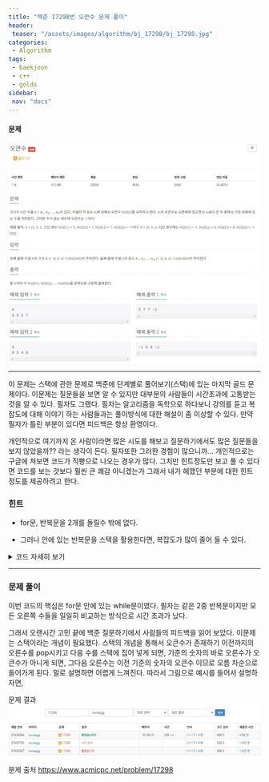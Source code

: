```yaml
---
title: "백준 17298번 오큰수 문제 풀이"
header:
 teaser: "/assets/images/algorithm/bj_17298/bj_17298.jpg"
categories:
 - Algorithm
tags:
 - baekjoon
 - c++
 - golds
sidebar:
 nav: "docs"
---
```


#### 문제
[![17298.cpp](/assets/images/algorithm/bj_17298/bj_17298.jpg)](https://www.acmicpc.net/problem/17298)
 
 -------

이 문제는 스택에 관한 문제로 백준에 단계별로 풀어보기(스택)에 있는 마지막 골드 문제이다. 이문제는 질문들을 보면 알 수 있지만 대부분의 사람들이 시간초과에 고통받는 것을 알 수 있다. 필자도 그랬다. 필자는 알고리즘을 독학으로 하다보니 강의를 듣고 복잡도에 대해 이야기 하는 사람들과는 풀이방식에 대한 해설이 좀 이상할 수 있다. 만약 필자가 틀린 부분이 있다면 피드백은 항상 환영이다.

개인적으로 여기까지 온 사람이라면 많은 시도를 해보고 질문하기에서도 많은 질문들을 보지 않았을까?? 라는 생각이 든다. 필자또한 그러한 경험이 많으니까... 개인적으로는 구글에 쳐보면 코드가 직빵으로 나오는 경우가 많다. 그치만 힌트정도만 보고 풀 수 있다면 코드를 보는 것보다 훨씬 큰 쾌감 아니겠는가 그래서 내가 헤맸던 부분에 대한 힌트 정도를 제공하려고 한다.

### 힌트

+ for문, 반복문을 2개를 돌릴수 밖에 없다.

+ 그러나 안에 있는 반복문을 스택을 활용한다면, 복잡도가 많이 줄어 들 수 있다.

 <details>
 <summary>코드 자세히 보기</summary>
 <div markdown="1">

```cpp
#include <iostream>
#include <vector>
#include <algorithm>
using namespace std;
int main(void)
{
 cin.tie(NULL);
 cout.tie(NULL);
 ios::sync_with_stdio(false);
 int n;
 cin >> n;
 vector<int> array(n, 0);
 vector<int> stack;
 vector<int> answer(n, 0);
 for (int i = 0; i < n; i++)
  cin >> array[i];
 answer[n - 1] = -1;
 for (int i = n - 1; i >= 0; i--)
 {
  bool flag = true;
  while (!stack.empty())
  {
   if (stack.back() > array[i])
   {
    flag = false;
    answer[i] = stack.back();
    break;
   }
   stack.pop_back();
  }
  if (flag == true)
   answer[i] = -1;
  stack.push_back(array[i]);
 }
 for (int j = 0; j < n; j++)
  cout << answer[j] << " ";
 cout << endl;
 return 0;
}
 ```
 </div>
 </details>

------

### 문제 풀이

이번 코드의 핵심은 for문 안에 있는 while문이였다. 필자는 같은 2중 반복문이지만 모든 오른쪽 수들을 일일히 비교하는 방식으로 시간 초과가 났다.

그래서 오랜시간 고민 끝에 백준 질문하기에서 사람들의 피드백을 읽어 보았다. 이문제는 스택이라는 개념이 필요했다. 스택의 개념을 통해서 오큰수가 존재하기 이전까지의 오른수를 pop시키고 다음 수를 스택에 집어 넣게 되면, 기준의 숫자의 바로 오른수가 오큰수가 아니게 되면, 그다음 오른수는 이전 기준의 숫자의 오큰수 이므로 오름 차순으로 들어가게 된다. 말로 설명하면 어렵게 느껴진다. 따라서 그림으로 예시를 들어서 설명하자면,

문제 결과
![result](/assets/images/algorithm/bj_17298/result.jpg)

문제 출처
<https://www.acmicpc.net/problem/17298>